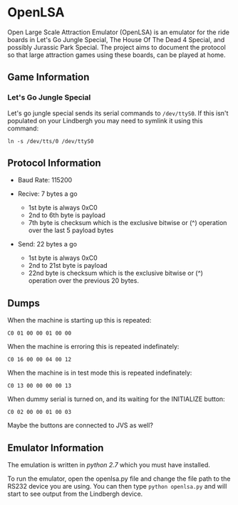 # OpenLSA
Open Large Scale Attraction Emulator (OpenLSA) is an emulator for the ride boards in Let's Go Jungle Special, The House Of The Dead 4 Special, and possibly Jurassic Park Special. The project aims to document the protocol so that large attraction games using these boards, can be played at home.

## Game Information

### Let's Go Jungle Special

Let's go jungle special sends its serial commands to `/dev/ttyS0`. If this isn't populated on your Lindbergh you may need to symlink it using this command:

```
ln -s /dev/tts/0 /dev/ttyS0
```

## Protocol Information

- Baud Rate: 115200
- Recive: 7 bytes a go
  - 1st byte is always 0xC0
  - 2nd to 6th byte is payload
  - 7th byte is checksum which is the exclusive bitwise or (^) operation over the last 5 payload bytes
  
- Send: 22 bytes a go
  - 1st byte is always 0xC0
  - 2nd to 21st byte is payload
  - 22nd byte is checksum which is the exclusive bitwise or (^) operation over the previous 20 bytes.

## Dumps

When the machine is starting up this is repeated:

```
C0 01 00 00 01 00 00
```

When the machine is erroring this is repeated indefinately: 

```
C0 16 00 00 04 00 12
```

When the machine is in test mode this is repeated indefinately:

```
C0 13 00 00 00 00 13
```

When dummy serial is turned on, and its waiting for the INITIALIZE button:

```
C0 02 00 00 01 00 03
```

Maybe the buttons are connected to JVS as well?

## Emulator Information

The emulation is written in _python 2.7_ which you must have installed.

To run the emulator, open the openlsa.py file and change the file path to the RS232 device you are using. You can then type `python openlsa.py` and will start to see output from the Lindbergh device.
